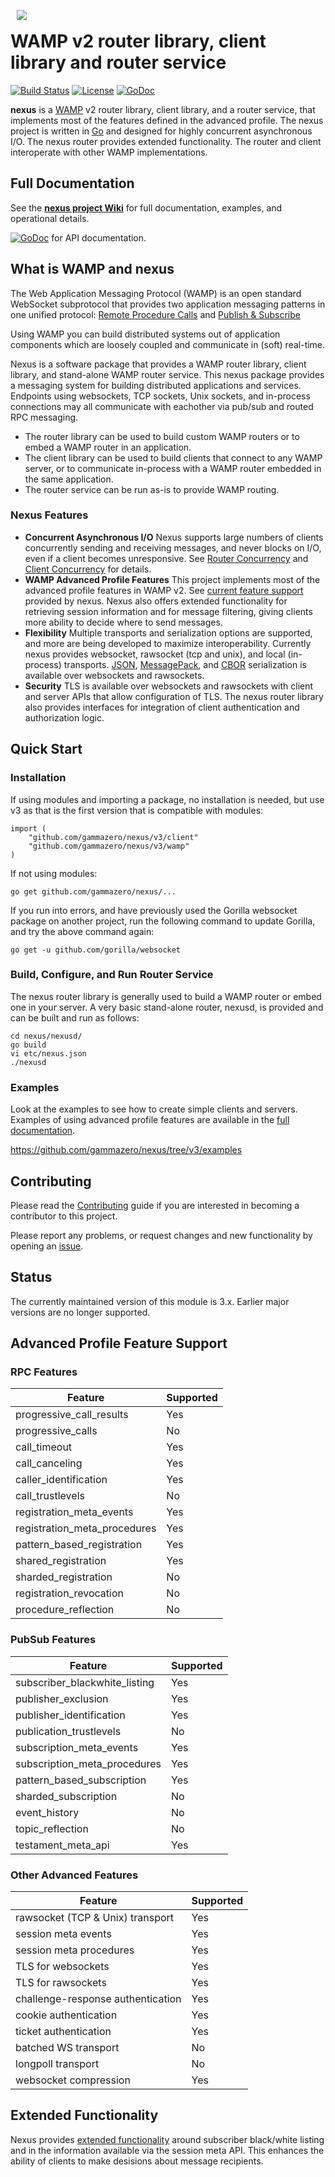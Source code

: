 <img src="doc/n-logo2.png" align="left" hspace="10" vspace="6">

# WAMP v2 router library, client library and router service

[![Build Status](https://travis-ci.org/gammazero/nexus.svg)](https://travis-ci.org/gammazero/nexus)
[![License](https://img.shields.io/badge/License-MIT-blue.svg)](LICENSE)
[![GoDoc](https://godoc.org/github.com/gammazero/nexus?status.svg)](https://godoc.org/github.com/gammazero/nexus)

**nexus** is a [WAMP](http://wamp-proto.org/) v2 router library, client library, and a router service, that implements most of the features defined in the advanced profile.  The nexus project is written in [Go](http://golang.org/) and designed for highly concurrent asynchronous I/O.  The nexus router provides extended functionality.  The router and client interoperate with other WAMP implementations.

## Full Documentation

See the [**nexus project Wiki**](https://github.com/gammazero/nexus/wiki) for full documentation, examples, and operational details.

[![GoDoc](https://godoc.org/github.com/gammazero/nexus?status.svg)](https://godoc.org/github.com/gammazero/nexus) for API documentation.

## What is WAMP and nexus

The Web Application Messaging Protocol (WAMP) is an open standard WebSocket subprotocol that provides two application messaging patterns in one unified protocol:
[Remote Procedure Calls](http://wamp-proto.org/faq/index.html#rpc) and [Publish & Subscribe](http://wamp-proto.org/faq/index.html#pubsub)

Using WAMP you can build distributed systems out of application components which are loosely coupled and communicate in (soft) real-time.

Nexus is a software package that provides a WAMP router library, client library, and stand-alone WAMP router service.  This nexus package provides a messaging system for building distributed applications and services.  Endpoints using websockets, TCP sockets, Unix sockets, and in-process connections may all communicate with eachother via pub/sub and routed RPC messaging.
 - The router library can be used to build custom WAMP routers or to embed a WAMP router in an application.
 - The client library can be used to build clients that connect to any WAMP server, or to communicate in-process with a WAMP router embedded in the same application.
 - The router service can be run as-is to provide WAMP routing.

### Nexus Features

- **Concurrent Asynchronous I/O** Nexus supports large numbers of clients concurrently sending and receiving messages, and never blocks on I/O, even if a client becomes unresponsive.  See [Router Concurrency](https://github.com/gammazero/nexus/wiki/Router-Concurrency) and [Client Concurrency](https://github.com/gammazero/nexus/wiki/Client-Concurrency) for details.
- **WAMP Advanced Profile Features**  This project implements most of the advanced profile features in WAMP v2.  See [current feature support](https://github.com/gammazero/nexus#advanced-profile-feature-support) provided by nexus.  Nexus also offers extended functionality for retrieving session information and for message filtering, giving clients more ability to decide where to send messages.
- **Flexibility** Multiple transports and serialization options are supported, and more are being developed to maximize interoperability.  Currently nexus provides websocket, rawsocket (tcp and unix), and local (in-process) transports.  [JSON](https://en.wikipedia.org/wiki/JSON), [MessagePack](http://msgpack.org/index.html), and [CBOR](https://tools.ietf.org/html/rfc7049) serialization is available over websockets and rawsockets.
- **Security** TLS is available over websockets and rawsockets with client and server APIs that allow configuration of TLS.  The nexus router library also provides interfaces for integration of client authentication and authorization logic.

## Quick Start

### Installation

If using modules and importing a package, no installation is needed, but use v3 as that is the first version that is compatible with modules:
```
import (
	"github.com/gammazero/nexus/v3/client"
	"github.com/gammazero/nexus/v3/wamp"
)
```

If not using modules:
```
go get github.com/gammazero/nexus/...
```

If you run into errors, and have previously used the Gorilla websocket package on another project, run the following command to update Gorilla, and try the above command again:
```
go get -u github.com/gorilla/websocket
```

### Build, Configure, and Run Router Service
The nexus router library is generally used to build a WAMP router or embed one in your server.  A very basic stand-alone router, nexusd, is provided and can be built and run as follows:

```
cd nexus/nexusd/
go build
vi etc/nexus.json
./nexusd
```

### Examples

Look at the examples to see how to create simple clients and servers.  Examples of using advanced profile features are available in the [full documentation](https://github.com/gammazero/nexus/wiki).

https://github.com/gammazero/nexus/tree/v3/examples

## Contributing

Please read the [Contributing](https://github.com/gammazero/nexus/blob/v3/CONTRIBUTING.md#contributing-to-nexus) guide if you are interested in becoming a contributor to this project.

Please report any problems, or request changes and new functionality by opening an [issue](https://github.com/gammazero/nexus/issues).

## Status

The currently maintained version of this module is 3.x.  Earlier major versions are no longer supported.

## Advanced Profile Feature Support

### RPC Features

| Feature | Supported |
| ------- | --------- |
| progressive_call_results | Yes |
| progressive_calls | No |
| call_timeout | Yes |
| call_canceling | Yes |
| caller_identification | Yes |
| call_trustlevels | No |
| registration_meta_events | Yes
| registration_meta_procedures | Yes
| pattern_based_registration | Yes |
| shared_registration | Yes |
| sharded_registration | No |
| registration_revocation | No |
| procedure_reflection | No |

### PubSub Features

| Feature | Supported |
| ------- | --------- |
| subscriber_blackwhite_listing | Yes |
| publisher_exclusion | Yes |
| publisher_identification | Yes |
| publication_trustlevels | No|
| subscription_meta_events | Yes |
| subscription_meta_procedures | Yes |
| pattern_based_subscription | Yes |
| sharded_subscription | No |
| event_history | No |
| topic_reflection | No |
| testament_meta_api | Yes |

### Other Advanced Features

| Feature | Supported |
| ------- | --------- |
| rawsocket (TCP & Unix) transport | Yes |
| session meta events | Yes |
| session meta procedures | Yes |
| TLS for websockets | Yes |
| TLS for rawsockets | Yes |
| challenge-response authentication | Yes |
| cookie authentication | Yes |
| ticket authentication | Yes |
| batched WS transport | No |
| longpoll transport | No |
| websocket compression | Yes |

## Extended Functionality

Nexus provides [extended functionality](https://github.com/gammazero/nexus/wiki/Extended-Functionality) around subscriber black/white listing and in the information available via the session meta API.  This enhances the ability of clients to make desisions about message recipients.
